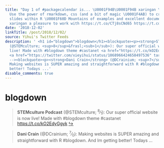 ```yaml
---
title: "Day 1 of #packagecalendar is... \U0001F94B\U0001F94B xaringan \U0001F94B\U0001F94B
  Use the power of rmarkdown, css (and a bit of magic \U0001F4AB) to create beautiful
  slides within R \U0001F60D Mountains of examples and excellent documentation makes
  xaringan a pleasure to work with https://t.co/CTj8sCNd65 https://t.co/8i9roOfiGc"
date: '2018-12-02'
linkTitle: /post/2018/12/02/
source: Yihui's Twitter Feeds
description: ' <h1 id="blogdown">blogdown</h1><blockquote><p><strong>STEMculture Podcast</strong>
  (@STEMculture; <sup>8</sup>&frasl;<sub>1</sub>): Our super official website is now
  live! Made with #blogdown theme #castanet <a href="https://t.co/kO2EdyGgyk" target="_blank">https://t.co/kO2EdyGgyk</a>
  <a href="https://twitter.com/xieyihui/status/1068966424658497536" target="_blank">&#8618;</a></p></blockquote><!--
  --><blockquote><p><strong>Dani Crain</strong> (@DCrainium; <sup>7</sup>&frasl;<sub>0</sub>):
  Making websites is SUPER amazing and straightforward with R #blogdown. And Im getting
  better! Todays ...'
disable_comments: true
---
```

 <h1 id="blogdown">blogdown</h1><blockquote><p><strong>STEMculture Podcast</strong> (@STEMculture; <sup>8</sup>&frasl;<sub>1</sub>): Our super official website is now live! Made with #blogdown theme #castanet <a href="https://t.co/kO2EdyGgyk" target="_blank">https://t.co/kO2EdyGgyk</a> <a href="https://twitter.com/xieyihui/status/1068966424658497536" target="_blank">&#8618;</a></p></blockquote><!-- --><blockquote><p><strong>Dani Crain</strong> (@DCrainium; <sup>7</sup>&frasl;<sub>0</sub>): Making websites is SUPER amazing and straightforward with R #blogdown. And Im getting better! Todays ...